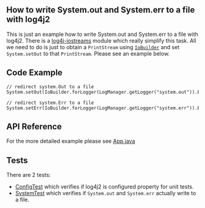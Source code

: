 ## How to write System.out and System.err to a file with log4j2 

This is just an example how to write System.out and System.err to a file with log4j2. There is a [log4j-iostreams](https://logging.apache.org/log4j/2.0/log4j-iostreams/index.html) 
module which really simplify this task. All we need to do is just to obtain a `PrintStream` using [`IoBuilder`](https://logging.apache.org/log4j/2.0/log4j-iostreams/apidocs/org/apache/logging/log4j/io/IoBuilder.html) and set
 `System.setOut` to that `PrintStream`. Please see an example below. 

## Code Example

```         
// redirect system.Out to a file
System.setOut(IoBuilder.forLogger(LogManager.getLogger("system.out")).buildPrintStream());

// redirect system.Err to a file
System.setErr(IoBuilder.forLogger(LogManager.getLogger("system.err")).buildPrintStream());
```

## API Reference

For the more detailed example please see [App.java](iostreams/src/main/java/org/apache/logging/log4j/samples/iostreams/App.java)

## Tests

There are 2 tests: 
* [ConfigTest](iostreams/src/test/java/org/apache/logging/log4j/samples/iostreams/ConfigTest.java) 
which verifies if log4j2 is configured property for unit tests. 
* [SystemTest](iostreams/src/test/java/org/apache/logging/log4j/samples/iostreams/SystemTest.java) 
which verifies if `System.out` and `System.err` actually write to a file. 
